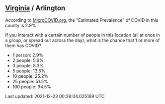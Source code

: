 
## [Virginia](/united-states/virginia) / Arlington

According to [MicroCOVID.org](http://microcovid.org),
the "Estimated Prevalence" of COVID in this county is 2.9%

If you interact with a certain number of people in this location
(all at once in a group, or spread out across the day), what is the chance that
1 or more of them has COVID?

- 1 person: 2.9%
- 2 people: 5.6%
- 3 people: 8.3%
- 5 people: 13.5%
- 10 people: 25.2%
- 25 people: 51.5%
- 100 people: 94.5%

Last updated: 2021-12-23 00:39:04.025169 UTC
